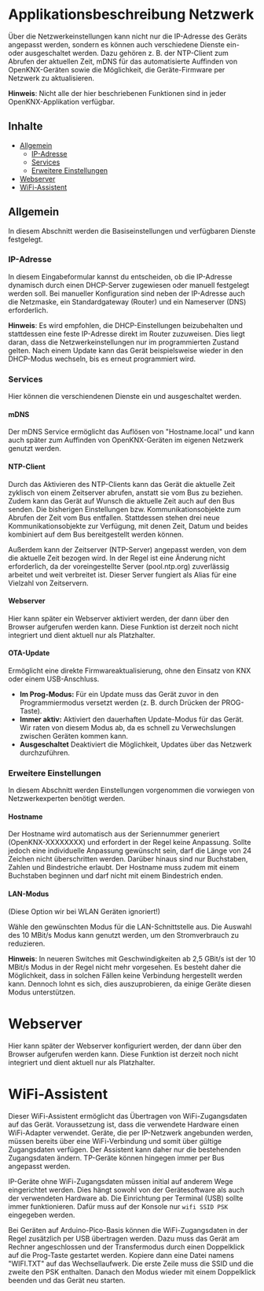 # **Applikationsbeschreibung Netzwerk**

<!-- DOC HelpContext="Dokumentation" -->

<!-- DOCCONTENT
Eine vollständige Applikationsbeschreibung ist unter folgendem Link verfügbar: https://github.com/openknx/OFM-Network/blob/v1/doc/Applikationsbeschreibung-Netzwerk.md
DOCCONTENT -->

Über die Netzwerkeinstellungen kann nicht nur die IP-Adresse des Geräts angepasst werden, sondern es können auch verschiedene Dienste ein- oder ausgeschaltet werden. Dazu gehören z. B. der NTP-Client zum Abrufen der aktuellen Zeit, mDNS für das automatisierte Auffinden von OpenKNX-Geräten sowie die Möglichkeit, die Geräte-Firmware per Netzwerk zu aktualisieren.

<!-- DOC Skip="12" -->
**Hinweis**: Nicht alle der hier beschriebenen Funktionen sind in jeder OpenKNX-Applikation verfügbar.

## Inhalte

* [Allgemein](#allgemein)
  * [IP-Adresse](#ip-adresse)
  * [Services](#services)
  * [Erweitere Einstellungen](#erweitere-einstellungen)
* [Webserver](#webserver)
* [WiFi-Assistent](#wifi-assistent)

<!-- DOC -->
## **Allgemein**

In diesem Abschnitt werden die Basiseinstellungen und verfügbaren Dienste festgelegt.

<!-- DOC -->
### **IP-Adresse**

In diesem Eingabeformular kannst du entscheiden, ob die IP-Adresse dynamisch durch einen DHCP-Server zugewiesen oder manuell festgelegt werden soll. Bei manueller Konfiguration sind neben der IP-Adresse auch die Netzmaske, ein Standardgateway (Router) und ein Nameserver (DNS) erforderlich.

**Hinweis**: Es wird empfohlen, die DHCP-Einstellungen beizubehalten und stattdessen eine feste IP-Adresse direkt im Router zuzuweisen. Dies liegt daran, dass die Netzwerkeinstellungen nur im programmierten Zustand gelten. Nach einem Update kann das Gerät beispielsweise wieder in den DHCP-Modus wechseln, bis es erneut programmiert wird.

### **Services**

Hier können die verschiendenen Dienste ein und ausgeschaltet werden.

<!-- DOC HelpContext="MDNS" -->
#### **mDNS**

Der mDNS Service ermöglicht das Auflösen von "Hostname.local" und kann auch später zum Auffinden von OpenKNX-Geräten im eigenen Netzwerk genutzt werden.

<!-- DOC HelpContext="NTP" -->
#### **NTP-Client**

Durch das Aktivieren des NTP-Clients kann das Gerät die aktuelle Zeit zyklisch von einem Zeitserver abrufen, anstatt sie vom Bus zu beziehen. Zudem kann das Gerät auf Wunsch die aktuelle Zeit auch auf den Bus senden.
Die bisherigen Einstellungen bzw. Kommunikationsobjekte zum Abrufen der Zeit vom Bus entfallen. Stattdessen stehen drei neue Kommunikationsobjekte zur Verfügung, mit denen Zeit, Datum und beides kombiniert auf dem Bus bereitgestellt werden können.

Außerdem kann der Zeitserver (NTP-Server) angepasst werden, von dem die aktuelle Zeit bezogen wird. In der Regel ist eine Änderung nicht erforderlich, da der voreingestellte Server (pool.ntp.org) zuverlässig arbeitet und weit verbreitet ist. Dieser Server fungiert als Alias für eine Vielzahl von Zeitservern.

<!-- DOC HelpContext="HTTP" -->
#### **Webserver**

Hier kann später ein Webserver aktiviert werden, der dann über den Browser aufgerufen werden kann. Diese Funktion ist derzeit noch nicht integriert und dient aktuell nur als Platzhalter.

<!-- DOC HelpContext="OTA" -->
#### **OTA-Update**

Ermöglicht eine direkte Firmwareaktualisierung, ohne den Einsatz von KNX oder einem USB-Anschluss.

* **Im Prog-Modus:** Für ein Update muss das Gerät zuvor in den Programmiermodus versetzt werden (z. B. durch Drücken der PROG-Taste).
* **Immer aktiv:** Aktiviert den dauerhaften Update-Modus für das Gerät. Wir raten von diesem Modus ab, da es schnell zu Verwechslungen zwischen Geräten kommen kann.
* **Ausgeschaltet** Deaktiviert die Möglichkeit, Updates über das Netzwerk durchzuführen.

<!-- DOC -->
### **Erweitere Einstellungen**

In diesem Abschnitt werden Einstellungen vorgenommen die vorwiegen von Netzwerkexperten benötigt werden.

<!-- DOC -->
#### **Hostname**

Der Hostname wird automatisch aus der Seriennummer generiert (OpenKNX-XXXXXXXX) und erfordert in der Regel keine Anpassung. Sollte jedoch eine individuelle Anpassung gewünscht sein, darf die Länge von 24 Zeichen nicht überschritten werden. Darüber hinaus sind nur Buchstaben, Zahlen und Bindestriche erlaubt. Der Hostname muss zudem mit einem Buchstaben beginnen und darf nicht mit einem Bindestrich enden.

<!-- DOC -->
#### **LAN-Modus**
(Diese Option wir bei WLAN Geräten ignoriert!)

Wähle den gewünschten Modus für die LAN-Schnittstelle aus. Die Auswahl des 10 MBit/s Modus kann genutzt werden, um den Stromverbrauch zu reduzieren.

**Hinweis**: In neueren Switches mit Geschwindigkeiten ab 2,5 GBit/s ist der 10 MBit/s Modus in der Regel nicht mehr vorgesehen. Es besteht daher die Möglichkeit, dass in solchen Fällen keine Verbindung hergestellt werden kann. Dennoch lohnt es sich, dies auszuprobieren, da einige Geräte diesen Modus unterstützen.

<!-- DOC -->
# **Webserver**

Hier kann später der Webserver konfiguriert werden, der dann über den Browser aufgerufen werden kann. Diese Funktion ist derzeit noch nicht integriert und dient aktuell nur als Platzhalter.

<!-- DOC -->
# **WiFi-Assistent**

Dieser WiFi-Assistent ermöglicht das Übertragen von WiFi-Zugangsdaten auf das Gerät. Voraussetzung ist, dass die verwendete Hardware einen WiFi-Adapter verwendet. Geräte, die per IP-Netzwerk angebunden werden, müssen bereits über eine WiFi-Verbindung und somit über gültige Zugangsdaten verfügen. Der Assistent kann daher nur die bestehenden Zugangsdaten ändern. TP-Geräte können hingegen immer per Bus angepasst werden.

IP-Geräte ohne WiFi-Zugangsdaten müssen initial auf anderem Wege eingerichtet werden. Dies hängt sowohl von der Gerätesoftware als auch der verwendeten Hardware ab. Die Einrichtung per Terminal (USB) sollte immer funktionieren. Dafür muss auf der Konsole nur `wifi SSID PSK` eingegeben werden.

Bei Geräten auf Arduino-Pico-Basis können die WiFi-Zugangsdaten in der Regel zusätzlich per USB übertragen werden. Dazu muss das Gerät am Rechner angeschlossen und der Transfermodus durch einen Doppelklick auf die Prog-Taste gestartet werden. Kopiere dann eine Datei namens "WIFI.TXT" auf das Wechsellaufwerk. Die erste Zeile muss die SSID und die zweite den PSK enthalten. Danach den Modus wieder mit einem Doppelklick beenden und das Gerät neu starten.


